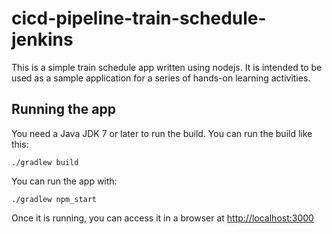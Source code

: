# cicd-pipeline-train-schedule-jenkins

This is a simple train schedule app written using nodejs. It is intended to be used as a sample application for a series of hands-on learning activities.

## Running the app


You need a Java JDK 7 or later to run the build. You can run the build like this:


    ./gradlew build

    

You can run the app with:

    ./gradlew npm_start

Once it is running, you can access it in a browser at [http://localhost:3000](http://localhost:3000)





